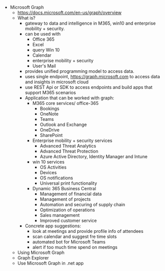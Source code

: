 - Microsoft Graph
  - https://docs.microsoft.com/en-us/graph/overview
  - What is?
    - gateway to data and intelligence in M365, win10 and enterprise mobility + security.
    - can be used with
      - Office 365
      - Excel
      - query Win 10
      - Calendar
      - enterprise mobility + security
      - User's Mail
    - provides unified programming model to access data.
    - uses single endpoint, https://graph.microsoft.com to access data and insights in microsoft cloud
    - use REST Api or SDK to access endpoints and build apps that support M365 scenarios
    - Application that can be worked with graph:
      - M365 core services/ office-365
        - Bookings
        - OneNote
        - Teams
        - Outlook and Exchange
        - OneDrive
        - SharePoint
      - Enterprise mobility + security services
        - Advanced Threat Analytics
        - Advanced Threat Protection
        - Azure Active Directory, Identity Manager and Intune
      - win 10 services
        - OS Activities
        - Devices
        - OS notifications
        - Universal print functionality
      - Dynamic 365 Business Central
        - Management of financial data
        - Management of projects
        - Automation and securing of supply chain
        - Optimization of operations
        - Sales management
        - Improved customer service
    - Concrete app suggestions:
      - look at meetings and provide profile info of attendees
      - scan calendar and suggest fre time slots
      - automated bot for Microsoft Teams
      - alert if too much time spend on meetings
  - Using Microsoft Graph
  - Graph Explorer
  - Use Microsoft Graph in .net app